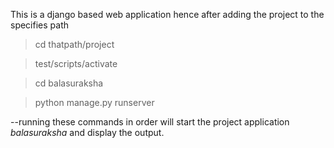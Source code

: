 This is a django based web application 
hence after adding the project to the specifies path 
>cd thatpath/project

>test/scripts/activate

>cd balasuraksha

>python manage.py runserver

--running these commands in order will start the project application _balasuraksha_ and display the output. 
